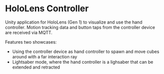 # HoloLens Controller

Unity application for HoloLens (Gen 1) to visualize and use the hand controller. Motion tracking data and button taps from the controller device are received via MQTT.

Features two showcases:
- Using the controller device as hand controller to spawn and move cubes around with a far interaction ray
- Lightsaber mode, where the hand controller is a lighsaber that can be extended and retracted

